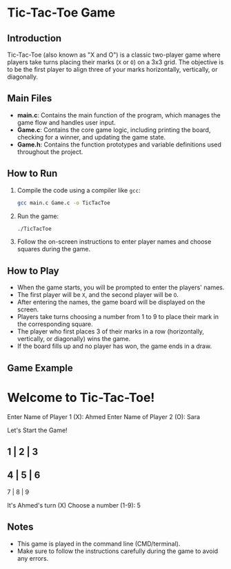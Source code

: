 # Tic-Tac-Toe Game

## Introduction
Tic-Tac-Toe (also known as "X and O") is a classic two-player game where players take turns placing their marks (`X` or `O`) on a 3x3 grid. The objective is to be the first player to align three of your marks horizontally, vertically, or diagonally.

## Main Files
- **main.c**: Contains the main function of the program, which manages the game flow and handles user input.
- **Game.c**: Contains the core game logic, including printing the board, checking for a winner, and updating the game state.
- **Game.h**: Contains the function prototypes and variable definitions used throughout the project.

## How to Run
1. Compile the code using a compiler like `gcc`:
    ```bash
    gcc main.c Game.c -o TicTacToe
    ```

2. Run the game:
    ```bash
    ./TicTacToe
    ```

3. Follow the on-screen instructions to enter player names and choose squares during the game.

## How to Play
- When the game starts, you will be prompted to enter the players' names.
- The first player will be `X`, and the second player will be `O`.
- After entering the names, the game board will be displayed on the screen.
- Players take turns choosing a number from 1 to 9 to place their mark in the corresponding square.
- The player who first places 3 of their marks in a row (horizontally, vertically, or diagonally) wins the game.
- If the board fills up and no player has won, the game ends in a draw.

## Game Example

Welcome to Tic-Tac-Toe!
========================

Enter Name of Player 1 (X): Ahmed
Enter Name of Player 2 (O): Sara

Let's Start the Game!

 1 | 2 | 3 
-----------
 4 | 5 | 6 
-----------
 7 | 8 | 9 

It's Ahmed's turn (X)
Choose a number (1-9): 5


## Notes
- This game is played in the command line (CMD/terminal).
- Make sure to follow the instructions carefully during the game to avoid any errors.


